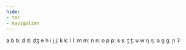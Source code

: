 ```yaml
---
hide:
- toc
- navigation
---
```

a
b
bː
d
dː
d̠ʒ
e
h
i
j
jː
k
kː
l
lː
m
mː
n
nː
o
p
pː
s
sː
t̪
t̪ː
u
w
ŋ
ŋː
ə
ɡ
ɡː
ɲ
ʔ
